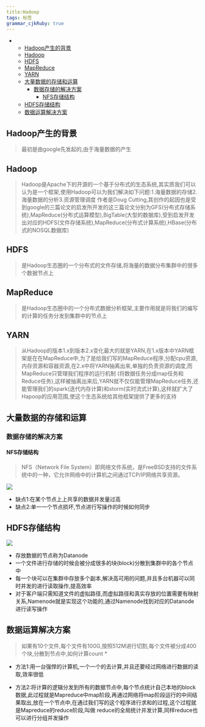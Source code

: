 ```yaml
---
title:Hadoop
tags: 标签
grammar_cjkRuby: true
---
```

-
	* [Hadoop产生的背景](#hadoop产生的背景)
	* [Hadoop](#hadoop)
	* [HDFS](#hdfs)
	* [MapReduce](#mapreduce)
	* [YARN](#yarn)
	* [大量数据的存储和运算](#大量数据的存储和运算)
		* [数据存储的解决方案](#数据存储的解决方案)
			* [NFS存储结构](#nfs存储结构)
	* [HDFS存储结构](#hdfs存储结构)
	* [数据运算解决方案](#数据运算解决方案)

## Hadoop产生的背景

> 最初是由google先发起的,由于海量数据的产生

## Hadoop

> Hadoop是Apache下的开源的一个基于分布式的生态系统,其实质我们可以认为是一个框架,使用Hadoop可以为我们解决如下问题:1.海量数据的存储2.海量数据的分析3.资源管理调度 作者是Doug Cutting,其创作的起因也是受到google的三篇论文的启发所开发的这三篇论文分别为GFS(分布式存储系统),MapReduce(分布式运算模型),BigTable(大型的数据库),受到启发开发出对应的HDFS(文件存储系统),MapReduce(分布式计算系统),HBase(分布式的NO­SQL数据库)

## HDFS

> 是Hadoop生态圈的一个分布式的文件存储,将海量的数据分布集群中的很多个数据节点上

## MapReduce

> 是Hadoop生态圈中的一个分布式数据分析框架,主要作用就是将我们的编写的计算的任务分发到集群中的节点上

## YARN

> 从Hadoop的版本1.x到版本2.x变化最大的就是YARN,在1.x版本中YARN框架是在在MapReduce中,为了是给我们写的MapReduce程序,分配cpu资源,内存资源和容器资源,在2.x中将YARN抽离出来,单独的负责资源的调度,而MapReduce只管理我们程序的运行机制
(将数据任务分成map任务和Reduce任务),这样被抽离出来后,YARN就不仅仅能管理MapReduce任务,还能管理我们的spark(迭代内存计算)和storm(实时流式计算),这样就扩大了Hapoop的应用范围,使这个生态系统给其他框架提供了更多的支持

## 大量数据的存储和运算
### 数据存储的解决方案
#### NFS存储结构

> NFS（Network File System）即网络文件系统，是FreeBSD支持的文件系统中的一种，它允许网络中的计算机之间通过TCP/IP网络共享资源。

![][1]

- 缺点1:在某个节点上上共享的数据并发量过高
- 缺点2:单一一个节点损坏,节点进行写操作的时候如何同步

## HDFS存储结构

![][2]

- 存放数据的节点称为Datanode
- 一个文件进行存储的时候会被分成很多的块(block)分散到集群中的各个节点中
- 每一个块可以在集群中存放多个副本,解决高可用的问题,并且多台机器可以同时并发的进行读取操作,提高效率
- 对于客户端只需知道文件的虚拟路径,而虚拟路径和真实存放的位置需要有映射关系,Namenode就是实现这个功能的,通过Namenode找到对应的Datanode进行读写操作

## 数据运算解决方案
> 如果有10个文件,每个文件有100G,按照512M进行切割,每个文件被分成400个块,分散到节点中,如何计算count *

- 方法1:用一台强悍的计算机,一个一个的去计算,并且还要经过网络进行数据的读取,效率很低
- 方法2:将计算的逻辑分发到所有的数据节点中,每个节点统计自己本地的block数据,此过程就是Mapreduce中map阶段,再通过网络将map阶段运行的中间结果取出,放在一个节点中,在通过我们写的这个程序进行求和的过程,这个过程就是Mapreduce的reduce阶段,叫做
reduce的全局统计并发计算,同样reduce也可以进行分组并发操作


  [1]: https://www.github.com/StepForwards/my-notes/raw/images/2017-10-9%E6%9C%AA%E5%91%BD%E5%90%8D%E6%96%87%E4%BB%B6/images/1507562944289.jpg
  [2]: https://www.github.com/StepForwards/my-notes/raw/images/2017-10-9%E6%9C%AA%E5%91%BD%E5%90%8D%E6%96%87%E4%BB%B6/images/1507563420252.jpg